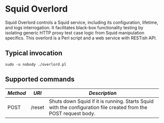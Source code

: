 # Squid Overlord

Squid Overlord controls a Squid service, including its configuration,
lifetime, and logs interrogation. It facilitates black-box functionality
testing by isolating generic HTTP proxy test case logic from Squid
manipulation specifics. This overlord is a Perl script and a web service
with RESTish API.

## Typical invocation

    sudo -u nobody ./overlord.pl

## Supported commands

*Method* | *URI* | *Description*
--- | --- | ---
POST | /reset | Shuts down Squid if it is running. Starts Squid with the configuration file created from the POST request body.
